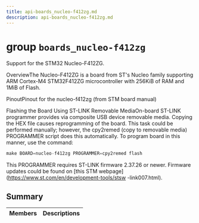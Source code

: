 ```yaml
---
title: api-boards_nucleo-f412zg.md
description: api-boards_nucleo-f412zg.md
---
```

# group `boards_nucleo-f412zg` 

Support for the STM32 Nucleo-F412ZG.

OverviewThe Nucleo-F412ZG is a board from ST's Nucleo family supporting ARM Cortex-M4 STM32F412ZG microcontroller with 256KiB of RAM and 1MiB of Flash.

PinoutPinout for the nucleo-f412zg (from STM board manual)

Flashing the Board Using ST-LINK Removable MediaOn-board ST-LINK programmer provides via composite USB device removable media. Copying the HEX file causes reprogramming of the board. This task could be performed manually; however, the cpy2remed (copy to removable media) PROGRAMMER script does this automatically. To program board in this manner, use the command: 
```cpp
make BOARD=nucleo-f412zg PROGRAMMER=cpy2remed flash
```
This PROGRAMMER requires ST-LINK firmware 2.37.26 or newer. Firmware updates could be found on [this STM webpage](https://www.st.com/en/development-tools/stsw
-link007.html).

## Summary

 Members                        | Descriptions                                
--------------------------------|---------------------------------------------


